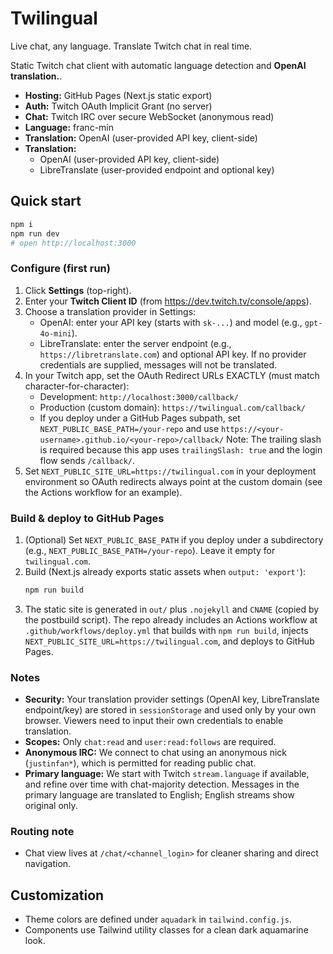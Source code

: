 # Twilingual

Live chat, any language. Translate Twitch chat in real time.

Static Twitch chat client with automatic language detection and **OpenAI translation.**.

- **Hosting:** GitHub Pages (Next.js static export)
- **Auth:** Twitch OAuth Implicit Grant (no server)
- **Chat:** Twitch IRC over secure WebSocket (anonymous read)
- **Language:** franc-min
- **Translation:** OpenAI (user-provided API key, client-side)
- **Translation:**
  - OpenAI (user-provided API key, client-side)
  - LibreTranslate (user-provided endpoint and optional key)

## Quick start

```bash
npm i
npm run dev
# open http://localhost:3000
```

### Configure (first run)

1. Click **Settings** (top-right).
2. Enter your **Twitch Client ID** (from https://dev.twitch.tv/console/apps).
3. Choose a translation provider in Settings:
   - OpenAI: enter your API key (starts with `sk-...`) and model (e.g., `gpt-4o-mini`).
   - LibreTranslate: enter the server endpoint (e.g., `https://libretranslate.com`) and optional API key.
   If no provider credentials are supplied, messages will not be translated.
4. In your Twitch app, set the OAuth Redirect URLs EXACTLY (must match character-for-character):
   - Development: `http://localhost:3000/callback/`
   - Production (custom domain): `https://twilingual.com/callback/`
   - If you deploy under a GitHub Pages subpath, set `NEXT_PUBLIC_BASE_PATH=/your-repo` and use `https://<your-username>.github.io/<your-repo>/callback/`
   Note: The trailing slash is required because this app uses `trailingSlash: true` and the login flow sends `/callback/`.
5. Set `NEXT_PUBLIC_SITE_URL=https://twilingual.com` in your deployment environment so OAuth redirects always point at the custom domain (see the Actions workflow for an example).

### Build & deploy to GitHub Pages

1. (Optional) Set `NEXT_PUBLIC_BASE_PATH` if you deploy under a subdirectory (e.g., `NEXT_PUBLIC_BASE_PATH=/your-repo`). Leave it empty for `twilingual.com`.
2. Build (Next.js already exports static assets when `output: 'export'`):
   ```bash
   npm run build
   ```
3. The static site is generated in `out/` plus `.nojekyll` and `CNAME` (copied by the postbuild script). The repo already includes an Actions workflow at `.github/workflows/deploy.yml` that builds with `npm run build`, injects `NEXT_PUBLIC_SITE_URL=https://twilingual.com`, and deploys to GitHub Pages.

### Notes

- **Security:** Your translation provider settings (OpenAI key, LibreTranslate endpoint/key) are stored in `sessionStorage` and used only by your own browser. Viewers need to input their own credentials to enable translation.
- **Scopes:** Only `chat:read` and `user:read:follows` are required.
- **Anonymous IRC:** We connect to chat using an anonymous nick (`justinfan*`), which is permitted for reading public chat.
- **Primary language:** We start with Twitch `stream.language` if available, and refine over time with chat-majority detection. Messages in the primary language are translated to English; English streams show original only.

### Routing note

- Chat view lives at `/chat/<channel_login>` for cleaner sharing and direct navigation.

## Customization

- Theme colors are defined under `aquadark` in `tailwind.config.js`.
- Components use Tailwind utility classes for a clean dark aquamarine look.
